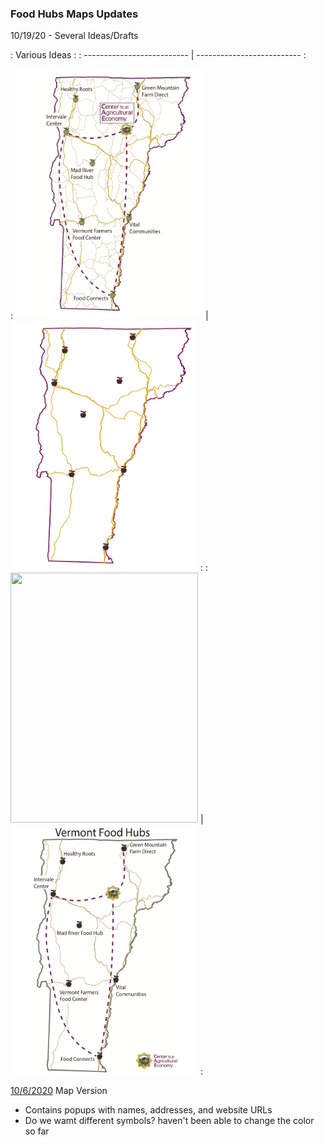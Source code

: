 ### Food Hubs Maps Updates

10/19/20 - Several Ideas/Drafts

:                        Various Ideas                    :
: -------------------------- | -------------------------- :

: <img src="cae_map_D1.png" width="300" height="400">  | <img src="cae_map_D2.pdf" width="300" height="400">  :
: <img src="cae_map_D3.png" width="300" height="400">  | <img src="cae_map_D4.png" width="300" height="400">  :





[10/6/2020](qgis2web_2020_10_05-14_53_10_802125/index.html) Map Version
- Contains popups with names, addresses, and website URLs
- Do we wamt different symbols? haven't been able to change the color so far

